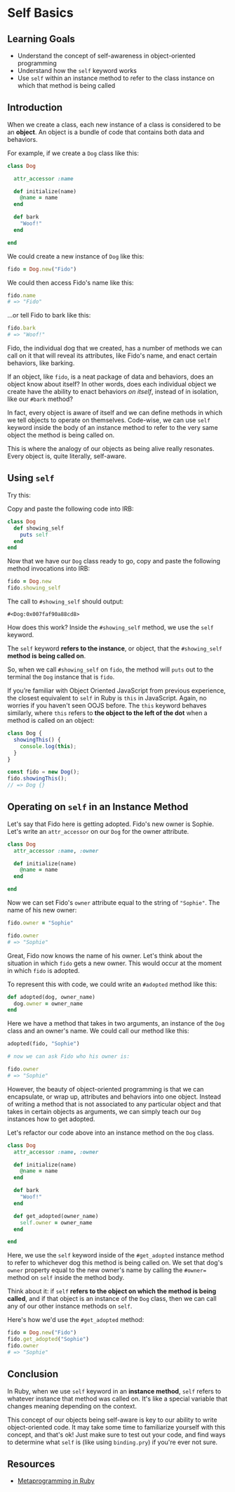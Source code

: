 # Self Basics

## Learning Goals

- Understand the concept of self-awareness in object-oriented programming
- Understand how the `self` keyword works
- Use `self` within an instance method to refer to the class instance on which
  that method is being called

## Introduction

When we create a class, each new instance of a class is considered to be an
**object**. An object is a bundle of code that contains both data and behaviors.

For example, if we create a `Dog` class like this:

```rb
class Dog

  attr_accessor :name

  def initialize(name)
    @name = name
  end

  def bark
    "Woof!"
  end

end
```

We could create a new instance of `Dog` like this:

```rb
fido = Dog.new("Fido")
```

We could then access Fido's name like this:

```rb
fido.name
# => "Fido"
```

...or tell Fido to bark like this:

```rb
fido.bark
# => "Woof!"
```

Fido, the individual dog that we created, has a number of methods we can call on
it that will reveal its attributes, like Fido's name, and enact certain
behaviors, like barking.

If an object, like `fido`, is a neat package of data and behaviors, does an
object know about itself? In other words, does each individual object we create
have the ability to enact behaviors _on itself_, instead of in isolation, like
our `#bark` method?

In fact, every object is aware of itself and we can define methods in which we
tell objects to operate on themselves. Code-wise, we can use `self` keyword
inside the body of an instance method to refer to the very same object the
method is being called on.

This is where the analogy of our objects as being alive really resonates. Every
object is, quite literally, self-aware.

## Using `self`

Try this:

Copy and paste the following code into IRB:

```rb
class Dog
  def showing_self
    puts self
  end
end
```

Now that we have our `Dog` class ready to go, copy and paste the following
method invocations into IRB:

```rb
fido = Dog.new
fido.showing_self
```

The call to `#showing_self` should output:

```console
#<Dog:0x007faf90a88cd8>
```

How does this work? Inside the `#showing_self` method, we use the `self`
keyword.

The `self` keyword **refers to the instance**, or object, that the
`#showing_self` **method is being called on**.

So, when we call `#showing_self` on `fido`, the method will `puts` out to the
terminal the `Dog` instance that is `fido`.

If you’re familiar with Object Oriented JavaScript from previous experience, the
closest equivalent to `self` in Ruby is `this` in JavaScript. Again, no worries
if you haven't seen OOJS before. The `this` keyword behaves similarly, where
`this` refers to **the object to the left of the dot** when a method is called
on an object:

```js
class Dog {
  showingThis() {
    console.log(this);
  }
}

const fido = new Dog();
fido.showingThis();
// => Dog {}
```

## Operating on `self` in an Instance Method

Let's say that Fido here is getting adopted. Fido's new owner is Sophie. Let's
write an `attr_accessor` on our `Dog` for the owner attribute.

```rb
class Dog
  attr_accessor :name, :owner

  def initialize(name)
    @name = name
  end

end
```

Now we can set Fido's `owner` attribute equal to the string of `"Sophie"`. The
name of his new owner:

```rb
fido.owner = "Sophie"

fido.owner
# => "Sophie"
```

Great, Fido now knows the name of his owner. Let's think about the situation in
which `fido` gets a new owner. This would occur at the moment in which `fido` is
adopted.

To represent this with code, we could write an `#adopted` method like this:

```rb
def adopted(dog, owner_name)
  dog.owner = owner_name
end
```

Here we have a method that takes in two arguments, an instance of the `Dog`
class and an owner's name. We could call our method like this:

```rb
adopted(fido, "Sophie")

# now we can ask Fido who his owner is:

fido.owner
# => "Sophie"
```

However, the beauty of object-oriented programming is that we can encapsulate,
or wrap up, attributes and behaviors into one object. Instead of writing a
method that is not associated to any particular object and that takes in certain
objects as arguments, we can simply teach our `Dog` instances how to get
adopted.

Let's refactor our code above into an instance method on the `Dog` class.

```rb
class Dog
  attr_accessor :name, :owner

  def initialize(name)
    @name = name
  end

  def bark
    "Woof!"
  end

  def get_adopted(owner_name)
    self.owner = owner_name
  end

end
```

Here, we use the `self` keyword inside of the `#get_adopted` instance method to
refer to whichever dog this method is being called on. We set that dog's `owner`
property equal to the new owner's name by calling the `#owner=` method on `self`
inside the method body.

Think about it: if `self` **refers to the object on which the method is being
called**, and if that object is an instance of the `Dog` class, then we can call
any of our other instance methods on `self`.

Here's how we'd use the `#get_adopted` method:

```rb
fido = Dog.new("Fido")
fido.get_adopted("Sophie")
fido.owner
# => "Sophie"
```

## Conclusion

In Ruby, when we use `self` keyword in an **instance method**, `self` refers to
whatever instance that method was called on. It's like a special variable that
changes meaning depending on the context.

This concept of our objects being self-aware is key to our ability to write
object-oriented code. It may take some time to familiarize yourself with this
concept, and that's ok! Just make sure to test out your code, and find ways to
determine what `self` is (like using `binding.pry`) if you're ever not sure.

## Resources

- [Metaprogramming in Ruby](http://yehudakatz.com/2009/11/15/metaprogramming-in-ruby-its-all-about-the-self/)
